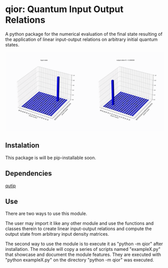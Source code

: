 # qior: Quantum Input Output Relations
A python package for the numerical evaluation of the final state resulting of the application of linear input-output relations on arbitrary initial quantum states.

![(this should be a gif)](eye-candy.gif)

## Instalation
This package is will be pip-installable soon.

## Dependencies
[qutip](qutip.org)

## Use
There are two ways to use this module.

The user may import it like any other module and use the functions and classes therein to create linear input-output relations and compute the output state from arbitrary input density matrices.

The second way to use the module is to execute it as "python -m qior" after installation. The module will copy a series of scripts named "exampleX.py" that showcase and document the module features. They are executed with "python exampleX.py" on the directory "python -m qior" was executed.
